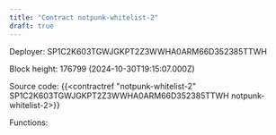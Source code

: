 ```yaml
---
title: "Contract notpunk-whitelist-2"
draft: true
---
```

Deployer: SP1C2K603TGWJGKPT2Z3WWHA0ARM66D352385TTWH


 



Block height: 176799 (2024-10-30T19:15:07.000Z)

Source code: {{<contractref "notpunk-whitelist-2" SP1C2K603TGWJGKPT2Z3WWHA0ARM66D352385TTWH notpunk-whitelist-2>}}

Functions:


